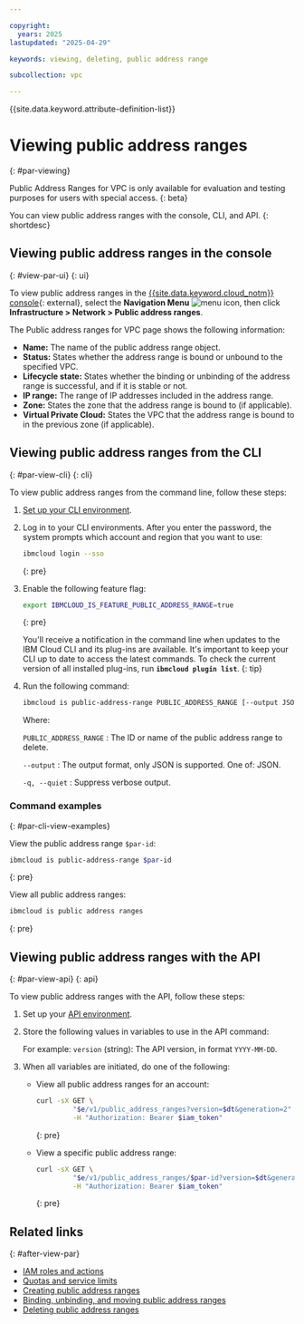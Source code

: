 ```yaml
---

copyright:
  years: 2025
lastupdated: "2025-04-29"

keywords: viewing, deleting, public address range

subcollection: vpc

---
```


{{site.data.keyword.attribute-definition-list}}

# Viewing public address ranges
{: #par-viewing}

Public Address Ranges for VPC is only available for evaluation and testing purposes for users with special access.
{: beta}

You can view public address ranges with the console, CLI, and API.
{: shortdesc}

## Viewing public address ranges in the console
{: #view-par-ui}
{: ui}

To view public address ranges in the [{{site.data.keyword.cloud_notm}} console](/login){: external}, select the **Navigation Menu** ![menu icon](../icons/icon_hamburger.svg), then click **Infrastructure > Network > Public address ranges**. 

The Public address ranges for VPC page shows the following information:

- **Name:** The name of the public address range object.
- **Status:** States whether the address range is bound or unbound to the specified VPC.
- **Lifecycle state:** States whether the binding or unbinding of the address range is successful, and if it is stable or not.
- **IP range:** The range of IP addresses included in the address range.
- **Zone:** States the zone that the address range is bound to (if applicable).
- **Virtual Private Cloud:** States the VPC that the address range is bound to in the previous zone (if applicable).

## Viewing public address ranges from the CLI
{: #par-view-cli}
{: cli}

To view public address ranges from the command line, follow these steps:

1. [Set up your CLI environment](/docs/vpc?topic=vpc-set-up-environment&interface=cli).
1. Log in to your CLI environments. After you enter the password, the system prompts which account and region that you want to use:

   ```sh
   ibmcloud login --sso
   ```
   {: pre}

1. Enable the following feature flag:

   ```sh
   export IBMCLOUD_IS_FEATURE_PUBLIC_ADDRESS_RANGE=true
   ```
   {: pre}

   You'll receive a notification in the command line when updates to the IBM Cloud CLI and its plug-ins are available. It's important to keep your CLI up to date to access the latest commands. To check the current version of all installed plug-ins, run **`ibmcloud plugin list`**.
   {: tip}

1. Run the following command:

   ```sh
   ibmcloud is public-address-range PUBLIC_ADDRESS_RANGE [--output JSON] [-q, --quiet] 
   ```

   Where:

   `PUBLIC_ADDRESS_RANGE`
   :   The ID or name of the public address range to delete.

   `--output`
   :   The output format, only JSON is supported. One of: JSON.

   `-q, --quiet`
   :   Suppress verbose output.

### Command examples
{: #par-cli-view-examples}

View the public address range `$par-id`:

```sh
ibmcloud is public-address-range $par-id
```
{: pre}

View all public address ranges:

```sh
ibmcloud is public address ranges
```
{: pre}

## Viewing public address ranges with the API
{: #par-view-api}
{: api}

To view public address ranges with the API, follow these steps:

1. Set up your [API environment](/docs/vpc?topic=vpc-set-up-environment#api-prerequisites-setup).
1. Store the following values in variables to use in the API command:  

   For example: `version` (string): The API version, in format `YYYY-MM-DD`.

1. When all variables are initiated, do one of the following:

   * View all public address ranges for an account:

      ```sh
      curl -sX GET \
               "$e/v1/public_address_ranges?version=$dt&generation=2" \
               -H "Authorization: Bearer $iam_token"
      ```
      {: pre}

   * View a specific public address range:

      ```sh
      curl -sX GET \
               "$e/v1/public_address_ranges/$par-id?version=$dt&generation=2" \
               -H "Authorization: Bearer $iam_token"
      ```
      {: pre}

## Related links
{: #after-view-par}

- [IAM roles and actions](/docs/vpc?topic=vpc-about-par#par-access-management)
- [Quotas and service limits](/docs/vpc?topic=vpc-quotas#par-quotas)
- [Creating public address ranges](/docs/vpc?topic=vpc-par-creating&interface=ui)
- [Binding, unbinding, and moving public address ranges](/docs/vpc?topic=vpc-par-unbinding-binding&interface=ui) 
- [Deleting public address ranges](/docs/vpc?topic=vpc-par-deleting&interface=ui)
